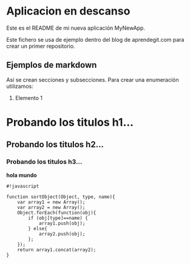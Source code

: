 Aplicacion en descanso
==========
 
Este es el README de mi nueva aplicación MyNewApp.
 
Este fichero se usa de ejemplo dentro del blog de aprendegit.com para crear un primer repositorio.
 
Ejemplos de markdown
--------------------
 
Así se crean secciones y subsecciones. Para crear una enumeración utilizamos:
1. Elemento 1
# Probando los titulos h1... #
## Probando los titulos h2... ##
### Probando los titulos h3... ###
**hola mundo**

```
#!javascript

function sortObject(Object, type, name){
	var array1 = new Array();
	var array2 = new Array();
	Object.forEach(function(obj){
		if (obj[type]==name) {
			array1.push(obj);
		} else{
			array2.push(obj);
		};
	});
	return array1.concat(array2);
}
```